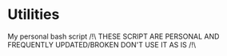# Utilities
My personal bash script
/!\ THESE SCRIPT ARE PERSONAL AND FREQUENTLY UPDATED/BROKEN DON'T USE IT AS IS /!\
